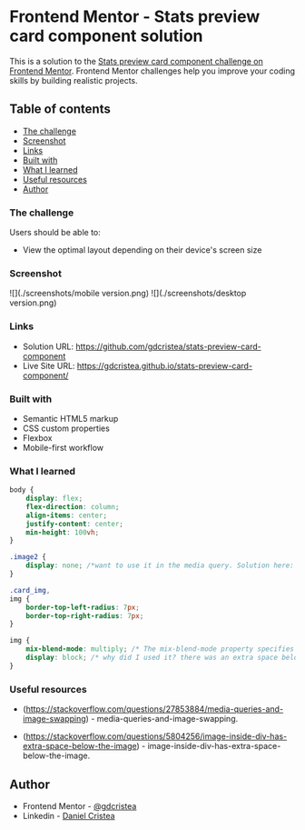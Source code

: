 # Frontend Mentor - Stats preview card component solution

This is a solution to the [Stats preview card component challenge on Frontend Mentor](https://www.frontendmentor.io/challenges/stats-preview-card-component-8JqbgoU62). Frontend Mentor challenges help you improve your coding skills by building realistic projects. 

## Table of contents

  - [The challenge](#the-challenge)
  - [Screenshot](#screenshot)
  - [Links](#links)
  - [Built with](#built-with)
  - [What I learned](#what-i-learned)
  - [Useful resources](#useful-resources)
- [Author](#author)

### The challenge

Users should be able to:

- View the optimal layout depending on their device's screen size

### Screenshot

![](./screenshots/mobile version.png)
![](./screenshots/desktop version.png)

### Links

- Solution URL: https://github.com/gdcristea/stats-preview-card-component
- Live Site URL: https://gdcristea.github.io/stats-preview-card-component/

### Built with

- Semantic HTML5 markup
- CSS custom properties
- Flexbox
- Mobile-first workflow

### What I learned

```css
body {
    display: flex;
    flex-direction: column;
    align-items: center;
    justify-content: center;
    min-height: 100vh;
}

.image2 {
    display: none; /*want to use it in the media query. Solution here: https://stackoverflow.com/questions/27853884/media-queries-and-image-swapping*/
}

.card_img,
img {
    border-top-left-radius: 7px;
    border-top-right-radius: 7px;
}

img {
    mix-blend-mode: multiply; /* The mix-blend-mode property specifies how an element's content should blend with its direct parent background. */
    display: block; /* why did I used it? there was an extra space below the image => solution here: https://stackoverflow.com/questions/5804256/image-inside-div-has-extra-space-below-the-image */
} 

```

### Useful resources
- (https://stackoverflow.com/questions/27853884/media-queries-and-image-swapping) - media-queries-and-image-swapping.

- (https://stackoverflow.com/questions/5804256/image-inside-div-has-extra-space-below-the-image) - image-inside-div-has-extra-space-below-the-image.

## Author

- Frontend Mentor - [@gdcristea](https://www.frontendmentor.io/profile/gdcristea)
- Linkedin - [Daniel Cristea](https://www.linkedin.com/in/daniel-cristea-629069191/)

